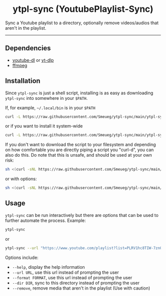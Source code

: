 <h1 align="center">ytpl-sync (YoutubePlaylist-Sync)</h1>
Sync a Youtube playlist to a directory, optionally remove videos/audios that
aren't in the playlist.

---

## Dependencies
- [youtube-dl](https://youtube-dl.org/) or [yt-dlp](https://github.com/yt-dlp/yt-dlp)
- [ffmpeg](ffmpeg.org)

## Installation
Since `ytpl-sync` is just a shell script, installing is as easy as downloading
`ytpl-sync` into somewhere in your `$PATH`.

If, for example, `~/.local/bin` is in your `$PATH`
```bash
curl -L https://raw.githubusercontent.com/Smeueg/ytpl-sync/main/ytpl-sync -o ~/.local/bin/ytpl-sync
```
or if you want to install it system-wide
```bash
curl -L https://raw.githubusercontent.com/Smeueg/ytpl-sync/main/ytpl-sync -o /usr/bin/ytpl-sync
```

If you don't want to download the script to your filesystem and depending on how
comfortable you are directly piping a script you "curl-d", you can also do this.
Do note that this is unsafe, and should be used at your own risk:
```bash
sh <(curl -sNL https://raw.githubusercontent.com/Smeueg/ytpl-sync/main/ytpl-sync)
```
or with options:
```bash
sh <(curl -sNL https://raw.githubusercontent.com/Smeueg/ytpl-sync/main/ytpl-sync) --format mp3
```

## Usage
`ytpl-sync` can be run interactively but there are options that can be used to
further automate the process.
Example:
```bash
ytpl-sync
```
or
```bash
ytpl-sync --url "https://www.youtube.com/playlist?list=PLRV1hc8TIW-7znQIWaVarxdUxf7lskmBc"
```

Options include:
- `--help`, display the help information
- `--url URL`, use this url instead of prompting the user
- `--format FORMAT`, use this url instead of prompting the user
- `--dir DIR`, sync to this directory instead of prompting the user
- `--remove`, remove media that aren't in the playlist (Use with caution)

